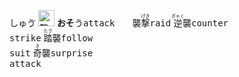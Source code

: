 <kbd>しゅゔ</kbd> <kbd><img src="https://glyphwiki.org/glyph/u8972.svg" alt="襲" height="26"></kbd> **おそ**う<kbd>attack</kbd>　　襲<ruby>撃<rt>げき</rt></ruby><kbd>raid</kbd> <ruby>逆<rt>ぎゃく</rt></ruby>襲<kbd>counter<br>strike</kbd> <ruby>踏<rt>たゔ</rt></ruby>襲<kbd>follow<br>suit</kbd> <ruby>奇<rt>き</rt></ruby>襲<kbd>surprise<br>attack</kbd>
